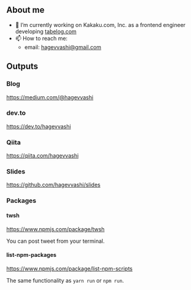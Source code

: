 ## About me

- 🔭 I’m currently working on Kakaku.com, Inc. as a frontend engineer developing [tabelog.com](https://tabelog.com/)
- 📫 How to reach me: 
  - email: hagevvashi@gmail.com

## Outputs

### Blog

https://medium.com/@hagevvashi

### dev.to

https://dev.to/hagevvashi

### Qiita

https://qiita.com/hagevvashi

### Slides

https://github.com/hagevvashi/slides

### Packages

#### twsh

https://www.npmjs.com/package/twsh

You can post tweet from your terminal.

#### list-npm-packages

https://www.npmjs.com/package/list-npm-scripts

The same functionality as `yarn run` or `npm run`.


<!--
**hagevvashi/hagevvashi** is a ✨ _special_ ✨ repository because its `README.md` (this file) appears on your GitHub profile.

Here are some ideas to get you started:

- 🔭 I’m currently working on ...
- 🌱 I’m currently learning ...
- 👯 I’m looking to collaborate on ...
- 🤔 I’m looking for help with ...
- 💬 Ask me about ...
- 📫 How to reach me: ...
- 😄 Pronouns: ...
- ⚡ Fun fact: ...
-->
